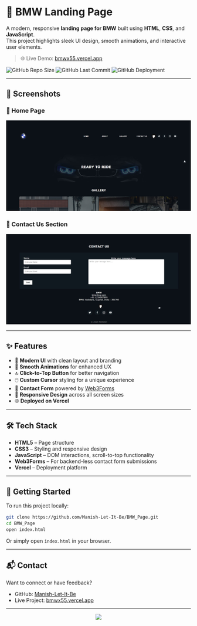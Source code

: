 # 🚗 BMW Landing Page

A modern, responsive **landing page for BMW** built using **HTML**, **CSS**, and **JavaScript**.  
This project highlights sleek UI design, smooth animations, and interactive user elements.

> 🌐 Live Demo: [bmwx55.vercel.app](https://bmwx55.vercel.app)

![GitHub Repo Size](https://img.shields.io/github/repo-size/Manish-Let-It-Be/BMW_Page)
![GitHub Last Commit](https://img.shields.io/github/last-commit/Manish-Let-It-Be/BMW_Page)
![GitHub Deployment](https://img.shields.io/badge/Deployed%20on-Vercel-000?logo=vercel)

---

## 📸 Screenshots

### 🔹 Home Page
![Home Screenshot](Homepage.jpg)

### 🔹 Contact Us Section
![Contact Screenshot](Contact.jpg)


---

## ✨ Features

- 🚀 **Modern UI** with clean layout and branding
- 🎯 **Smooth Animations** for enhanced UX
- 🔝 **Click-to-Top Button** for better navigation
- 🖱️ **Custom Cursor** styling for a unique experience
- 📩 **Contact Form** powered by [Web3Forms](https://web3forms.com)
- 📱 **Responsive Design** across all screen sizes
- 🌐 **Deployed on Vercel**

---

## 🛠️ Tech Stack

- **HTML5** – Page structure
- **CSS3** – Styling and responsive design
- **JavaScript** – DOM interactions, scroll-to-top functionality
- **Web3Forms** – For backend-less contact form submissions
- **Vercel** – Deployment platform

---

## 🚀 Getting Started

To run this project locally:

```bash
git clone https://github.com/Manish-Let-It-Be/BMW_Page.git
cd BMW_Page
open index.html
```

Or simply open `index.html` in your browser.

---

## 📬 Contact

Want to connect or have feedback?

- GitHub: [Manish-Let-It-Be](https://github.com/Manish-Let-It-Be)
- Live Project: [bmwx55.vercel.app](https://bmwx55.vercel.app)

---


<p align="center">
  <img src="https://readme-typing-svg.herokuapp.com?font=Fira+Code&pause=1000&color=39FF14&center=true&width=435&lines=Thank+You+For+Checking+!">
</p>
